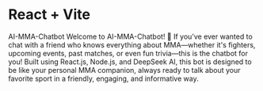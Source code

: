 # React + Vite

AI-MMA-Chatbot
Welcome to AI-MMA-Chatbot! 🥊 If you’ve ever wanted to chat with a friend who knows everything about MMA—whether it's fighters, upcoming events, past matches, or even fun trivia—this is the chatbot for you! Built using React.js, Node.js, and DeepSeek AI, this bot is designed to be like your personal MMA companion, always ready to talk about your favorite sport in a friendly, engaging, and informative way.
